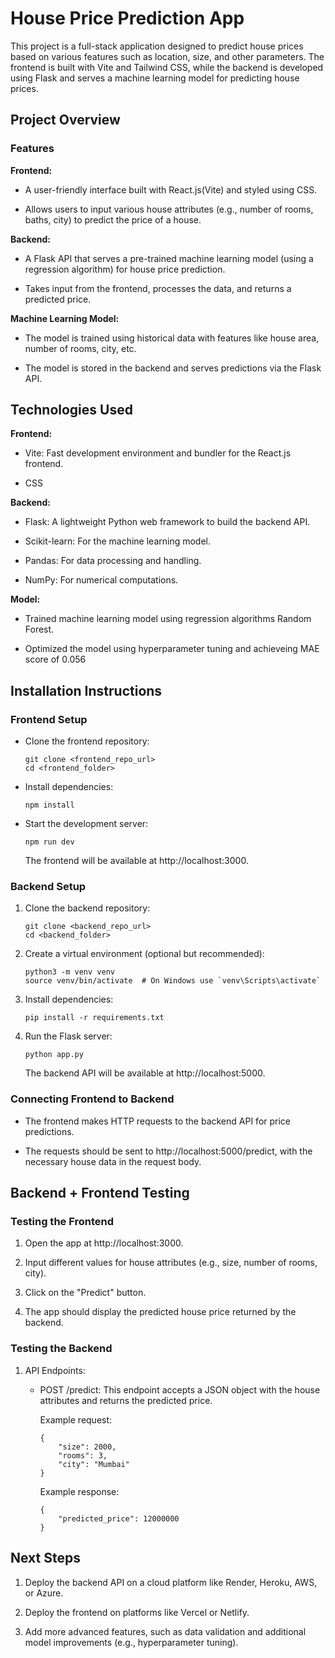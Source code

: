 # **House Price Prediction App**

This project is a full-stack application designed to predict house prices based on various features such as location, size, and other parameters. The frontend is built with Vite and Tailwind CSS, while the backend is developed using Flask and serves a machine learning model for predicting house prices.

## Project Overview

### Features

**Frontend:**

- A user-friendly interface built with React.js(Vite) and styled using CSS.

- Allows users to input various house attributes (e.g., number of rooms, baths, city) to predict the price of a house.

**Backend:**

- A Flask API that serves a pre-trained machine learning model (using a regression algorithm) for house price prediction.

- Takes input from the frontend, processes the data, and returns a predicted price.

**Machine Learning Model:**

- The model is trained using historical data with features like house area, number of rooms, city, etc.

- The model is stored in the backend and serves predictions via the Flask API.

## **Technologies Used**

**Frontend:**

- Vite: Fast development environment and bundler for the React.js frontend.

- CSS

**Backend:**

- Flask: A lightweight Python web framework to build the backend API.

- Scikit-learn: For the machine learning model.

- Pandas: For data processing and handling.

- NumPy: For numerical computations.

**Model:**

- Trained machine learning model using regression algorithms Random Forest.

- Optimized the model using hyperparameter tuning and achieveing MAE score of 0.056

## **Installation Instructions**
### **Frontend Setup**

- Clone the frontend repository:
    ```
    git clone <frontend_repo_url>
    cd <frontend_folder>
    ```
- Install dependencies:
    ```
    npm install
    ```
- Start the development server:
    ```
    npm run dev
    ```
    The frontend will be available at http://localhost:3000.

### **Backend Setup**

1. Clone the backend repository:
    ```
    git clone <backend_repo_url>
    cd <backend_folder>
    ```
2. Create a virtual environment (optional but recommended):
    ```
    python3 -m venv venv
    source venv/bin/activate  # On Windows use `venv\Scripts\activate`
    ```
3. Install dependencies:
    ```
    pip install -r requirements.txt
    ```
4. Run the Flask server:
    ```
    python app.py
    ```
    The backend API will be available at http://localhost:5000.

### **Connecting Frontend to Backend**

- The frontend makes HTTP requests to the backend API for price predictions.

- The requests should be sent to http://localhost:5000/predict, with the necessary house data in the request body.

## **Backend + Frontend Testing**
### **Testing the Frontend**

1. Open the app at http://localhost:3000.

2. Input different values for house attributes (e.g., size, number of rooms, city).

3. Click on the "Predict" button.

4. The app should display the predicted house price returned by the backend.

### **Testing the Backend**

1. API Endpoints:

    - POST /predict: This endpoint accepts a JSON object with the house attributes and returns the predicted price.

        Example request:
        ```
        {
            "size": 2000,
            "rooms": 3,
            "city": "Mumbai"
        }
        ```
        Example response:
        ```
        {
            "predicted_price": 12000000
        }
        ```

## **Next Steps**

1. Deploy the backend API on a cloud platform like Render, Heroku, AWS, or Azure.

2. Deploy the frontend on platforms like Vercel or Netlify.

3. Add more advanced features, such as data validation and additional model improvements (e.g., hyperparameter tuning).